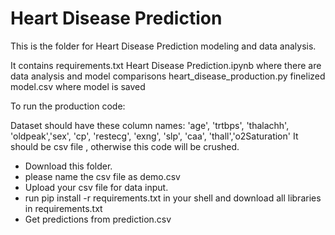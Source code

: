 
# Heart Disease Prediction

This is the folder for Heart Disease Prediction modeling and data analysis.

It contains 
requirements.txt
Heart Disease Prediction.ipynb where there are data analysis and model comparisons 
heart_disease_production.py 
finelized model.csv where model is saved 

To run the production code:

Dataset should have these column names: 'age', 'trtbps', 'thalachh', 'oldpeak','sex', 'cp', 'restecg', 'exng', 'slp', 'caa', 'thall','o2Saturation'
It should be csv file , otherwise this code will be crushed.


* Download this folder. 
* please name the csv file as demo.csv
* Upload your csv file for data input. 
* run pip install -r requirements.txt in your shell and download all libraries in requirements.txt
* Get predictions from prediction.csv
